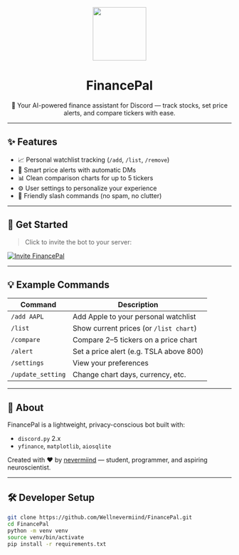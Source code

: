 <p align="center">
  <img src="https://media.discordapp.net/attachments/859845219163176961/1370943923714916496/FinancePal_Logo_Final.png?ex=68215686&is=68200506&hm=06425e7cb7d662bbfab4c4ecac7d3ff0af2659652c349e5f7e65aa85675da4cd&=&format=webp&quality=lossless&width=1008&height=1008" width="120" />
</p>

<h1 align="center">FinancePal</h1>

<p align="center">
  🤖 Your AI-powered finance assistant for Discord — track stocks, set price alerts, and compare tickers with ease.
</p>

---

## ✨ Features

- 📈 Personal watchlist tracking (`/add`, `/list`, `/remove`)
- 🔔 Smart price alerts with automatic DMs
- 📊 Clean comparison charts for up to 5 tickers
- ⚙️ User settings to personalize your experience
- 💬 Friendly slash commands (no spam, no clutter)

---

## 🚀 Get Started

> Click to invite the bot to your server:

[![Invite FinancePal](https://img.shields.io/badge/Invite-FinancePal-745fed?style=for-the-badge&logo=discord)](https://discord.com/oauth2/authorize?client_id=1370900483174174780&permissions=274878265344&scope=bot+applications.commands)

---

## 💡 Example Commands

| Command          | Description                                   |
|------------------|-----------------------------------------------|
| `/add AAPL`      | Add Apple to your personal watchlist          |
| `/list`          | Show current prices (or `/list chart`)        |
| `/compare`       | Compare 2–5 tickers on a price chart          |
| `/alert`         | Set a price alert (e.g. TSLA above 800)       |
| `/settings`      | View your preferences                         |
| `/update_setting`| Change chart days, currency, etc.             |

---

## 🧠 About

FinancePal is a lightweight, privacy-conscious bot built with:
- `discord.py` 2.x
- `yfinance`, `matplotlib`, `aiosqlite`

Created with ❤️ by [nevermiind](https://github.com/Wellnevermiind) — student, programmer, and aspiring neuroscientist.

---

## 🛠️ Developer Setup

```bash
git clone https://github.com/Wellnevermiind/FinancePal.git
cd FinancePal
python -m venv venv
source venv/bin/activate
pip install -r requirements.txt
